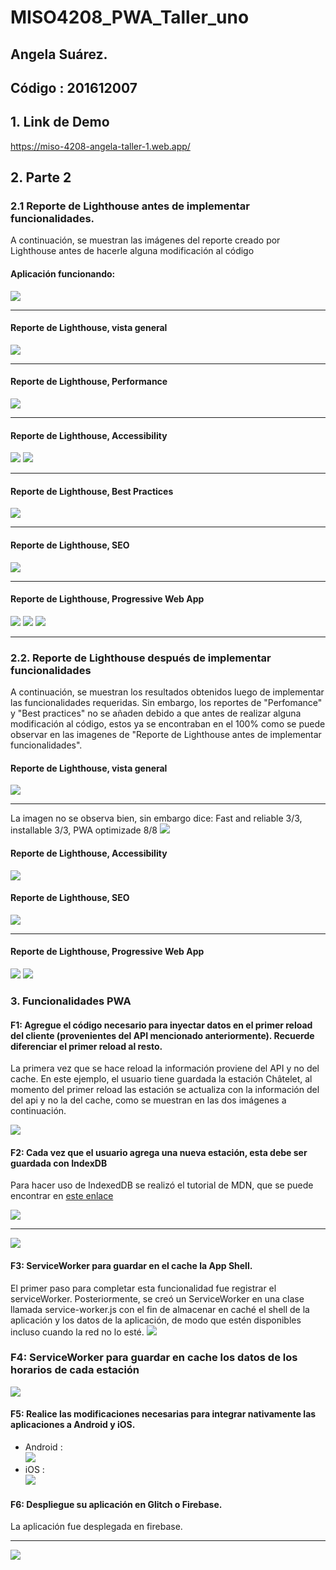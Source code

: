 # MISO4208_PWA_Taller_uno
## Angela Suárez.
## Código : 201612007

## 1. Link de Demo

https://miso-4208-angela-taller-1.web.app/

## 2. Parte 2

### 2.1 Reporte de Lighthouse antes de implementar funcionalidades.
A continuación, se muestran las imágenes del reporte creado por Lighthouse antes de hacerle alguna modificación al código

#### Aplicación funcionando: 
![](https://github.com/amsuarezp18/MISO4208_PWA_Taller_uno/blob/master/support/Screenshot%20from%202020-08-19%2021-09-38.png)
***
#### Reporte de Lighthouse, vista general
![](https://github.com/amsuarezp18/MISO4208_PWA_Taller_uno/blob/master/support/Screenshot%20from%202020-08-19%2021-23-35.png)
***
#### Reporte de Lighthouse, Performance
![](https://github.com/amsuarezp18/MISO4208_PWA_Taller_uno/blob/master/support/Screenshot%20from%202020-08-19%2021-23-47.png)
***
#### Reporte de Lighthouse, Accessibility
![](https://github.com/amsuarezp18/MISO4208_PWA_Taller_uno/blob/master/support/Screenshot%20from%202020-08-19%2021-23-59.png)
![](https://github.com/amsuarezp18/MISO4208_PWA_Taller_uno/blob/master/support/Screenshot%20from%202020-08-19%2021-24-14.png)
***
#### Reporte de Lighthouse, Best Practices
![](https://github.com/amsuarezp18/MISO4208_PWA_Taller_uno/blob/master/support/Screenshot%20from%202020-08-19%2021-24-26.png)
***
#### Reporte de Lighthouse, SEO
![](https://github.com/amsuarezp18/MISO4208_PWA_Taller_uno/blob/master/support/Screenshot%20from%202020-08-19%2021-24-36.png)
***
#### Reporte de Lighthouse, Progressive Web App
![](https://github.com/amsuarezp18/MISO4208_PWA_Taller_uno/blob/master/support/Screenshot%20from%202020-08-19%2021-24-49.png)
![](https://github.com/amsuarezp18/MISO4208_PWA_Taller_uno/blob/master/support/Screenshot%20from%202020-08-19%2021-24-58.png)
![](https://github.com/amsuarezp18/MISO4208_PWA_Taller_uno/blob/master/support/Screenshot%20from%202020-08-19%2021-25-10.png)

***

### 2.2. Reporte de Lighthouse después de implementar funcionalidades
A continuación, se muestran los resultados obtenidos luego de implementar las funcionalidades requeridas. Sin embargo, los reportes de "Perfomance" y "Best practices" no se añaden debido a que antes de realizar alguna modificación al código, estos ya se encontraban en el 100% como se puede observar en las imagenes de "Reporte de Lighthouse antes de implementar funcionalidades".

#### Reporte de Lighthouse, vista general
![](https://github.com/amsuarezp18/MISO4208_PWA_Taller_uno/blob/master/support/Screenshot%20from%202020-08-21%2018-51-21.png)
***
La imagen no se observa bien, sin embargo dice: Fast and reliable 3/3, installable 3/3, PWA optimizade 8/8 
![](https://github.com/amsuarezp18/MISO4208_PWA_Taller_uno/blob/master/support/Screenshot%20from%202020-08-21%2018-53-24.png)
#### Reporte de Lighthouse, Accessibility
![](https://github.com/amsuarezp18/MISO4208_PWA_Taller_uno/blob/master/support/Screenshot%20from%202020-08-21%2018-59-36.png)

#### Reporte de Lighthouse, SEO
![](https://github.com/amsuarezp18/MISO4208_PWA_Taller_uno/blob/master/support/Screenshot%20from%202020-08-21%2017-40-47.png)
***
#### Reporte de Lighthouse, Progressive Web App
![](https://github.com/amsuarezp18/MISO4208_PWA_Taller_uno/blob/master/support/Screenshot%20from%202020-08-21%2018-51-47.png)
![](https://github.com/amsuarezp18/MISO4208_PWA_Taller_uno/blob/master/support/Screenshot%20from%202020-08-21%2018-51-39.png)


### 3. Funcionalidades PWA

#### F1: Agregue el código necesario para inyectar datos en el primer reload del cliente (provenientes del API mencionado anteriormente). Recuerde diferenciar el primer reload al resto.
La primera vez que se hace reload la información proviene del API y no del cache. En este ejemplo, el usuario tiene guardada la estación Châtelet, al momento del primer reload las estación se actualiza con la información del del api y no la del cache, como se muestran en las dos imágenes a continuación.<br>

![](https://github.com/amsuarezp18/MISO4208_PWA_Taller_uno/blob/master/support/Screenshot%20from%202020-08-21%2017-28-56.png)

#### F2: Cada vez que el usuario agrega una nueva estación, esta debe ser guardada con IndexDB
Para hacer uso de IndexedDB se realizó el tutorial de MDN, que se puede encontrar en [este enlace](https://developer.mozilla.org/en-US/docs/Web/API/IndexedDB_API/Using_IndexedDB)

![](https://github.com/amsuarezp18/MISO4208_PWA_Taller_uno/blob/master/support/prueba1.gif)
***
![](https://github.com/amsuarezp18/MISO4208_PWA_Taller_uno/blob/master/support/caindex.gif)

#### F3: ServiceWorker para guardar en el cache la App Shell.
El primer paso para completar esta funcionalidad fue registrar el serviceWorker. Posteriormente, se creó un ServiceWorker en una clase llamada service-worker.js con el fin de almacenar en caché el shell de la aplicación y los datos de la aplicación, de modo que estén disponibles incluso cuando la red no lo esté. 
![](https://github.com/amsuarezp18/MISO4208_PWA_Taller_uno/blob/master/support/cacheoff.gif)

### F4: ServiceWorker para guardar en cache los datos de los horarios de cada estación
![](https://github.com/amsuarezp18/MISO4208_PWA_Taller_uno/blob/master/support/final.gif)

#### F5: Realice las modificaciones necesarias para integrar nativamente las aplicaciones a Android y iOS.
* Android : <br>
![](https://github.com/amsuarezp18/MISO4208_PWA_Taller_uno/blob/master/support/android.jpg)
* iOS : <br>
![](https://github.com/amsuarezp18/MISO4208_PWA_Taller_uno/blob/master/support/Screenshot%20from%202020-08-21%2018-12-21.png)

#### F6: Despliegue su aplicación en Glitch o Firebase.
La aplicación fue desplegada en firebase.
***
![](https://github.com/amsuarezp18/MISO4208_PWA_Taller_uno/blob/master/support/Screenshot%20from%202020-08-21%2017-28-25.png)



